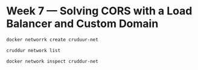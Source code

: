 # Week 7 — Solving CORS with a Load Balancer and Custom Domain


```sh
docker networrk create cruduur-net
```

```sh
cruddur network list
```

```sh
docker network inspect cruddur-net
```